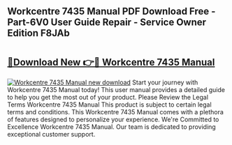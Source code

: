 ## Workcentre 7435 Manual PDF Download Free - Part-6V0 User Guide Repair - Service Owner Edition F8JAb

# <h2><a href="http://bc54779.oget.top/?id=Workcentre+7435+Manual">🔗Download New 👉🔴 Workcentre 7435 Manual</a></h2>

[![Workcentre 7435 Manual new download](https://i.imgur.com/5g1atiW.png)](http://bc54779.oget.top/?id=Workcentre+7435+Manual)
Start your journey with Workcentre 7435 Manual today! This user manual provides a detailed guide to help you get the most out of your product. Please Review the Legal Terms Workcentre 7435 Manual This product is subject to certain legal terms and conditions. This Workcentre 7435 Manual comes with a plethora of features designed to personalize your experience. We're Committed to Excellence Workcentre 7435 Manual. Our team is dedicated to providing exceptional customer support.

